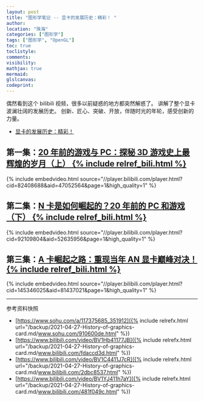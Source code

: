 ```yaml
---
layout: post
title: "图形学笔记 -- 显卡的发展历史：精彩！ "
author:
location: "珠海"
categories: ["图形学"]
tags: ["图形学", "OpenGL"]
toc: true
toclistyle:
comments:
visibility:
mathjax: true
mermaid:
glslcanvas:
codeprint:
---
```


偶然看到这个 bilibili 视频，很多以前疑惑的地方都突然解惑了。
讲解了整个显卡波澜壮阔的发展历史。
创新、匠心、突破、开放，伴随时光的年轮，感受创新的力量。

* [显卡的发展历史：精彩！](https://www.sohu.com/a/117375685_351912)


## 第一集：[20 年前的游戏与 PC：探秘 3D 游戏史上最辉煌的岁月（上） {% include relref_bili.html %}](https://www.bilibili.com/video/BV1Hb41177JB)

{% include embedvideo.html source="//player.bilibili.com/player.html?cid=82408688&aid=47052564&page=1&high_quality=1" %}


## 第二集：[N 卡是如何崛起的？20 年前的 PC 和游戏（下） {% include relref_bili.html %}](https://www.bilibili.com/video/BV1C4411J7cR)

{% include embedvideo.html source="//player.bilibili.com/player.html?cid=92109804&aid=52635956&page=1&high_quality=1" %}


## 第三集：[A 卡崛起之路：重现当年 AN 显卡巅峰对决！ {% include relref_bili.html %}](https://www.bilibili.com/video/BV1YJ411h7aY)

{% include embedvideo.html source="//player.bilibili.com/player.html?cid=145346025&aid=81437021&page=1&high_quality=1" %}

<hr class='reviewline'/>
<p class='reviewtip'><script type='text/javascript' src='{% include relref.html url="/assets/reviewjs/blogs/2021-04-27-History-of-graphics-card.md.js" %}'></script></p>
<font class='ref_snapshot'>参考资料快照</font>

- [https://www.sohu.com/a/117375685_351912]({% include relrefx.html url="/backup/2021-04-27-History-of-graphics-card.md/www.sohu.com/910600de.html" %})
- [https://www.bilibili.com/video/BV1Hb41177JB]({% include relrefx.html url="/backup/2021-04-27-History-of-graphics-card.md/www.bilibili.com/fdaccd3d.html" %})
- [https://www.bilibili.com/video/BV1C4411J7cR]({% include relrefx.html url="/backup/2021-04-27-History-of-graphics-card.md/www.bilibili.com/2dbc8537.html" %})
- [https://www.bilibili.com/video/BV1YJ411h7aY]({% include relrefx.html url="/backup/2021-04-27-History-of-graphics-card.md/www.bilibili.com/481f049c.html" %})
